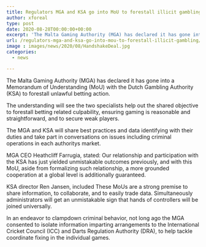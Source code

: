 ```yaml
---
title: Regulators MGA and KSA go into MoU to forestall illicit gambling
author: xforeal 
type: post
date: 2020-08-28T00:00:00+00:00
excerpt: 'The Malta Gaming Authority (MGA) has declared it has gone into a Memorandum of Understanding (MoU) with the Dutch Gambling Authority (KSA) to forestall illicit betting activity '
url: /regulators-mga-and-ksa-go-into-mou-to-forestall-illicit-gambling/
image : images/news/2020/08/HandshakeDeal.jpg
categories:
  - news

---
```

The Malta Gaming Authority (MGA) has declared it has gone into a Memorandum of Understanding (MoU) with the Dutch Gambling Authority (KSA) to forestall unlawful betting action. 

The understanding will see the two specialists help out the shared objective to forestall betting related culpability, ensuring gaming is reasonable and straightforward, and to secure weak players. 

The MGA and KSA will share best practices and data identifying with their duties and take part in conversations on issues including criminal operations in each authoritys market. 

MGA CEO Heathcliff Farrugia, stated: Our relationship and participation with the KSA has just yielded unmistakable outcomes previously, and with this MoU, aside from formalizing such relationship, a more grounded cooperation at a global level is additionally guaranteed. 

KSA director Ren Jansen, included These MoUs are a strong premise to share information, to collaborate, and to easily trade data. Simultaneously administrators will get an unmistakable sign that hands of controllers will be joined universally. 

In an endeavor to clampdown criminal behavior, not long ago the MGA consented to isolate information imparting arrangements to the International Cricket Council (ICC) and Darts Regulation Authority (DRA), to help tackle coordinate fixing in the individual games.